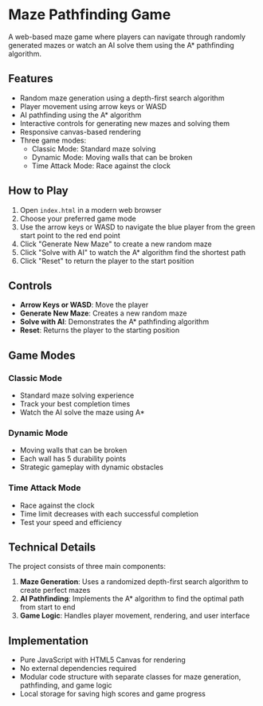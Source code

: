 # Maze Pathfinding Game

A web-based maze game where players can navigate through randomly generated mazes or watch an AI solve them using the A* pathfinding algorithm.

## Features

- Random maze generation using a depth-first search algorithm
- Player movement using arrow keys or WASD
- AI pathfinding using the A* algorithm
- Interactive controls for generating new mazes and solving them
- Responsive canvas-based rendering
- Three game modes:
  - Classic Mode: Standard maze solving
  - Dynamic Mode: Moving walls that can be broken
  - Time Attack Mode: Race against the clock

## How to Play

1. Open `index.html` in a modern web browser
2. Choose your preferred game mode
3. Use the arrow keys or WASD to navigate the blue player from the green start point to the red end point
4. Click "Generate New Maze" to create a new random maze
5. Click "Solve with AI" to watch the A* algorithm find the shortest path
6. Click "Reset" to return the player to the start position

## Controls

- **Arrow Keys or WASD**: Move the player
- **Generate New Maze**: Creates a new random maze
- **Solve with AI**: Demonstrates the A* pathfinding algorithm
- **Reset**: Returns the player to the starting position

## Game Modes

### Classic Mode
- Standard maze solving experience
- Track your best completion times
- Watch the AI solve the maze using A*

### Dynamic Mode
- Moving walls that can be broken
- Each wall has 5 durability points
- Strategic gameplay with dynamic obstacles

### Time Attack Mode
- Race against the clock
- Time limit decreases with each successful completion
- Test your speed and efficiency

## Technical Details

The project consists of three main components:

1. **Maze Generation**: Uses a randomized depth-first search algorithm to create perfect mazes
2. **AI Pathfinding**: Implements the A* algorithm to find the optimal path from start to end
3. **Game Logic**: Handles player movement, rendering, and user interface

## Implementation

- Pure JavaScript with HTML5 Canvas for rendering
- No external dependencies required
- Modular code structure with separate classes for maze generation, pathfinding, and game logic
- Local storage for saving high scores and game progress 